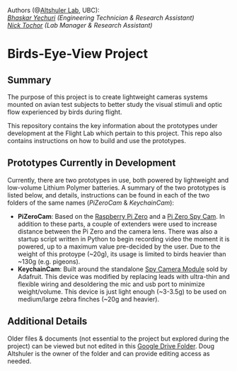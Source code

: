 Authors (@[Altshuler Lab](https://altshuler.zoology.ubc.ca/), UBC):   
_[Bhaskar Yechuri](mailto:bhaskar.yechuri@gmail.com)  (Engineering Technician & Research Assistant)    
[Nick Tochor](mailto:flighttech@zoology.ubc.ca)       (Lab Manager & Research Assistant)_

# Birds-Eye-View Project

## Summary
The purpose of this project is to create lightweight cameras systems mounted on avian test subjects to better study the visual stimuli and optic flow experienced by birds during flight.

This repository contains the key information about the prototypes under development at the Flight Lab which pertain to this project. This repo also contains instructions on how to build and use the prototypes.

## Prototypes Currently in Development
Currently, there are two prototypes in use, both powered by lightweight and low-volume Lithium Polymer batteries. A summary of the two prototypes is listed below, and details, instructions can be found in each of the two folders of the same names (_PiZeroCam_ & _KeychainCam_):

* **PiZeroCam**: Based on the [Raspberry Pi Zero](https://www.raspberrypi.org/products/raspberry-pi-zero/) and a [Pi Zero Spy Cam](https://www.adafruit.com/product/3508). In addition to these parts, a couple of extenders were used to increase distance between the Pi Zero and the camera lens. There was also a startup script written in Python to begin recording video the moment it is powered, up to a maximum value pre-decided by the user. Due to the weight of this protoype (~20g), its usage is limited to birds heavier than ~130g (e.g. pigeons).
* **KeychainCam**: Built around the standalone [Spy Camera Module](https://www.adafruit.com/product/3202) sold by Adafruit. This device was modified by replacing leads with ultra-thin and flexible wiring and desoldering the mic and usb port to minimize weight/volume. This device is just light enough (~3-3.5g) to be used on medium/large zebra finches (~20g and heavier).

## Additional Details

Older files & documents (not essential to the project but explored during the project) can be viewed but not edited in this [Google Drive Folder](https://drive.google.com/drive/folders/1pPIqNLWBaaUAV0OdOfNKbAko-WsLxDMk?usp=sharing). Doug Altshuler is the owner of the folder and can provide editing access as needed.
